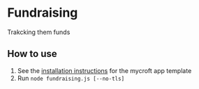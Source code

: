 # Fundraising
Trakcking them funds

## How to use
1. See the [installation instructions](https://github.com/rit-sse-mycroft/app-templates/wiki/Node.js#wiki-how-to-install) for the mycroft app template
2. Run `node fundraising.js [--no-tls]`